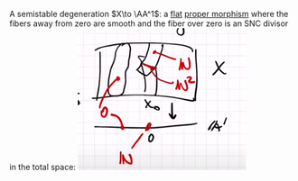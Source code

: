 A semistable degeneration $X\to \AA^1$: a [flat](flat%20morphism.md) [proper morphism](proper%20morphism.md) where the fibers away from zero are smooth and the fiber over zero is an SNC divisor in the total space:
![](../attachments/Pasted%20image%2020210515182208.png)